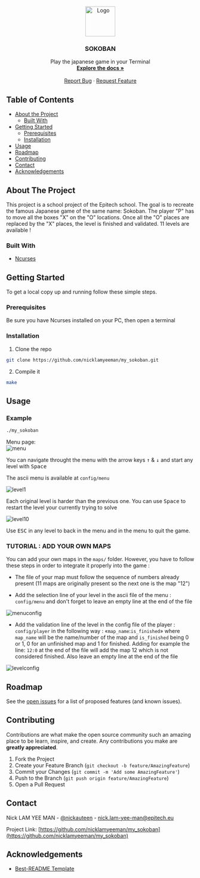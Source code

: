 <!-- PROJECT LOGO -->
<br />
<p align="center">
  <a href="https://github.com/nicklamyeeman/my_sokoban">
    <img src="config/logo.png" alt="Logo" width="80" height="80">
  </a>

  <h3 align="center">SOKOBAN</h3>

  <p align="center">
    Play the japanese game in your Terminal
    <br />
    <a href="https://github.com/nicklamyeeman/my_sokoban"><strong>Explore the docs »</strong></a>
    <br />
    <br />
    <a href="https://github.com/nicklamyeeman/my_sokoban/issues">Report Bug</a>
    ·
    <a href="https://github.com/nicklamyeeman/my_sokoban/issues">Request Feature</a>
  </p>
</p>



<!-- TABLE OF CONTENTS -->
## Table of Contents

* [About the Project](#about-the-project)
  * [Built With](#built-with)
* [Getting Started](#getting-started)
  * [Prerequisites](#prerequisites)
  * [Installation](#installation)
* [Usage](#usage)
* [Roadmap](#roadmap)
* [Contributing](#contributing)
* [Contact](#contact)
* [Acknowledgements](#acknowledgements)



<!-- ABOUT THE PROJECT -->
## About The Project

This project is a school project of the Epitech school. The goal is to recreate the famous Japanese game of the same name: Sokoban.
The player "P" has to move all the boxes "X" on the "O" locations. Once all the "O" places are replaced by the "X" places, the level is finished and validated.
11 levels are available !

### Built With

* [Ncurses](https://invisible-island.net/ncurses/announce.html)



<!-- GETTING STARTED -->
## Getting Started

To get a local copy up and running follow these simple steps.

### Prerequisites

Be sure you have Ncurses installed on your PC, then open a terminal

### Installation

1. Clone the repo
```sh
git clone https://github.com/nicklamyeeman/my_sokoban.git
```
2. Compile it
```sh
make
```



<!-- USAGE -->
## Usage

### Example

```sh
./my_sokoban
```

Menu page:
<br/>
<img src="config/menu.png" alt="menu">

You can navigate throught the menu with the arrow keys <kbd>↑</kbd> & <kbd>↓</kbd> and start any level with <kbd>Space</kbd>

The ascii menu is available at ```config/menu```

<img src="config/level1.png" alt="level1">

Each original level is harder than the previous one.
You can use <kbd>Space</kbd> to restart the level your currently trying to solve

<img src="config/level10.png" alt="level10">

Use <kbd>ESC</kbd> in any level to back in the menu and in the menu to quit the game.


### TUTORIAL : ADD YOUR OWN MAPS

You can add your own maps in the ```maps/``` folder.
However, you have to follow these steps in order to integrate it properly into the game : 

- The file of your map must follow the sequence of numbers already present (11 maps are originally present so the next one is the map "12")

- Add the selection line of your level in the ascii file of the menu : ```config/menu``` and don't forget to leave an empty line at the end of the file
<img src="config/menuconfig.png" alt="menuconfig">

- Add the validation line of the level in the config file of the player : ```config/player``` in the following way : «```map_name```:```is_finished```» where ```map_name``` will be the name/number of the map and ```is_finished``` being 0 or 1, 0 for an unfinished map and 1 for finished.
Adding for example the line: ```12:0``` at the end of the file will add the map 12 which is not considered finished.
Also leave an empty line at the end of the file
<img src="config/levelconfig.png" alt="levelconfig">

<!-- ROADMAP -->
## Roadmap

See the [open issues](https://github.com/nicklamyeeman/my_sokoban/issues) for a list of proposed features (and known issues).



<!-- CONTRIBUTING -->
## Contributing

Contributions are what make the open source community such an amazing place to be learn, inspire, and create. Any contributions you make are **greatly appreciated**.

1. Fork the Project
2. Create your Feature Branch (`git checkout -b feature/AmazingFeature`)
3. Commit your Changes (`git commit -m 'Add some AmazingFeature'`)
4. Push to the Branch (`git push origin feature/AmazingFeature`)
5. Open a Pull Request



<!-- CONTACT -->
## Contact

Nick LAM YEE MAN - [@nickauteen](https://twitter.com/nickauteen) - nick.lam-yee-man@epitech.eu

Project Link: [https://github.com/nicklamyeeman/my_sokoban](https://github.com/nicklamyeeman/my_sokoban)



<!-- ACKNOWLEDGEMENTS -->
## Acknowledgements

* [Best-README Template](https://github.com/othneildrew/Best-README-Template)





<!-- MARKDOWN LINKS & IMAGES -->
<!-- https://www.markdownguide.org/basic-syntax/#reference-style-links -->
[contributors-shield]: https://img.shields.io/github/contributors/nicklamyeeman/repo.svg?style=flat-square
[contributors-url]: https://github.com/nicklamyeeman/repo/graphs/contributors
[forks-shield]: https://img.shields.io/github/forks/nicklamyeeman/repo.svg?style=flat-square
[forks-url]: https://github.com/nicklamyeeman/repo/network/members
[stars-shield]: https://img.shields.io/github/stars/nicklamyeeman/repo.svg?style=flat-square
[stars-url]: https://github.com/nicklamyeeman/repo/stargazers
[issues-shield]: https://img.shields.io/github/issues/nicklamyeeman/repo.svg?style=flat-square
[issues-url]: https://github.com/nicklamyeeman/repo/issues
[license-shield]: https://img.shields.io/github/license/nicklamyeeman/repo.svg?style=flat-square
[license-url]: https://github.com/nicklamyeeman/repo/blob/master/LICENSE.txt
[linkedin-shield]: https://img.shields.io/badge/-LinkedIn-black.svg?style=flat-square&logo=linkedin&colorB=555
[linkedin-url]: https://linkedin.com/in/nicklamyeeman
[product-screenshot]: images/screenshot.png

